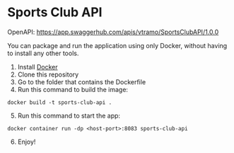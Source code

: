 # Sports Club API

OpenAPI: https://app.swaggerhub.com/apis/vtramo/SportsClubAPI/1.0.0

You can package and run the application using only Docker, without having to install any other tools.
1. Install [Docker](https://www.docker.com/)
2. Clone this repository
3. Go to the folder that contains the Dockerfile
4. Run this command to build the image:
~~~~
docker build -t sports-club-api .
~~~~
5. Run this command to start the app:
~~~~
docker container run -dp <host-port>:8083 sports-club-api
~~~~
6. Enjoy!
